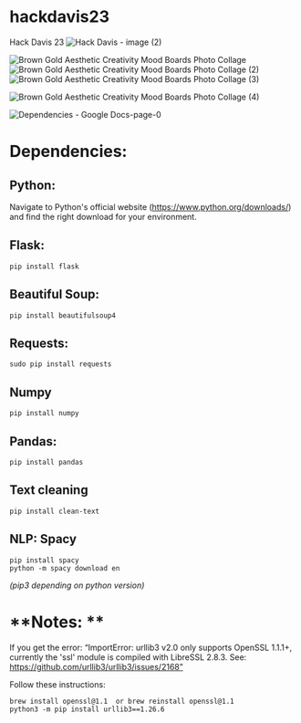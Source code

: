 # hackdavis23
Hack Davis 23
![Hack Davis - image (2)](https://github.com/ainekeenan/hackdavis23/assets/100050987/86986281-cf5e-4d85-ac94-d35ac18cc4d0)

![Brown Gold Aesthetic Creativity Mood Boards Photo Collage](https://github.com/ainekeenan/hackdavis23/assets/100050987/25fef853-f664-4769-99e7-f7bf8fbf5573)
![Brown Gold Aesthetic Creativity Mood Boards Photo Collage (2)](https://github.com/ainekeenan/hackdavis23/assets/100050987/f10c55e1-b0ce-4fee-ba5f-5cb088a51062)
![Brown Gold Aesthetic Creativity Mood Boards Photo Collage (3)](https://github.com/ainekeenan/hackdavis23/assets/100050987/ea41b011-fad0-4e67-9193-ccb53cbb7f04)


![Brown Gold Aesthetic Creativity Mood Boards Photo Collage (4)](https://github.com/ainekeenan/hackdavis23/assets/100050987/c980397e-df75-46cc-aa1c-7e53b23bff01)


![Dependencies - Google Docs-page-0](https://github.com/ainekeenan/hackdavis23/assets/100050987/6460dd11-7a36-4c2d-a03e-fc7915cde60a)



# **Dependencies:**

## **Python:** 
Navigate to Python's official website (https://www.python.org/downloads/) and find the right download for your environment. 
## **Flask:**
```
pip install flask    
```
## **Beautiful Soup:**
```
pip install beautifulsoup4  
  ```
## **Requests:**
```
sudo pip install requests  
  ```
## **Numpy**
 ```
pip install numpy
 ```
## **Pandas:**
```
pip install pandas
  ```
## **Text cleaning**
```
pip install clean-text
```
## **NLP: Spacy**
```
pip install spacy
python -m spacy download en
  ```

 *(pip3 depending on python version)*

# **Notes: **

If you get the error:
“ImportError: urllib3 v2.0 only supports OpenSSL 1.1.1+, currently the 'ssl' module is compiled with LibreSSL 2.8.3. See: https://github.com/urllib3/urllib3/issues/2168”
 
 Follow these instructions:
```
brew install openssl@1.1  or brew reinstall openssl@1.1
python3 -m pip install urllib3==1.26.6  
```


